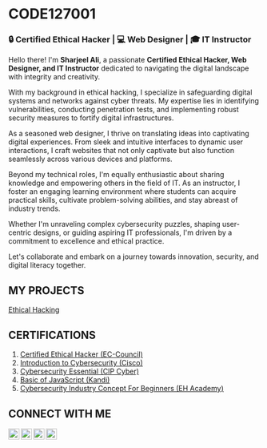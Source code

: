<h1>CODE127001</h1>

<h3>🔒 Certified Ethical Hacker | 💻 Web Designer | 🎓 IT Instructor</h3>

Hello there! I'm <b>Sharjeel Ali</b>, a passionate <b>Certified Ethical Hacker, Web Designer, and IT Instructor</b> dedicated to navigating the digital landscape with integrity and creativity.

With my background in ethical hacking, I specialize in safeguarding digital systems and networks against cyber threats. My expertise lies in identifying vulnerabilities, conducting penetration tests, and implementing robust security measures to fortify digital infrastructures.

As a seasoned web designer, I thrive on translating ideas into captivating digital experiences. From sleek and intuitive interfaces to dynamic user interactions, I craft websites that not only captivate but also function seamlessly across various devices and platforms.

Beyond my technical roles, I'm equally enthusiastic about sharing knowledge and empowering others in the field of IT. As an instructor, I foster an engaging learning environment where students can acquire practical skills, cultivate problem-solving abilities, and stay abreast of industry trends.

Whether I'm unraveling complex cybersecurity puzzles, shaping user-centric designs, or guiding aspiring IT professionals, I'm driven by a commitment to excellence and ethical practice.

Let's collaborate and embark on a journey towards innovation, security, and digital literacy together.

<h2>MY PROJECTS</h2>

[Ethical Hacking](https://www.test.com)

<h2>CERTIFICATIONS</h2>

1. [Certified Ethical Hacker (EC-Council)](https://drive.google.com/file/d/15DiggQioaEfwTKcpBmf-L21jNADmew7d/view?usp=drive_link)
2. [Introduction to Cybersecurity (Cisco)](https://drive.google.com/file/d/1w6Hdx74-TCAg_6ySqIyo7lwEz25if3YI/view?usp=drive_link)
3. [Cybersecurity Essential (CIP Cyber)](https://drive.google.com/file/d/1veJLXgsnOvojSE1GxtHYKrSkVH0g3Eiw/view?usp=drive_link)
5. [Basic of JavaScript (Kandi)](https://drive.google.com/file/d/1NgIDClnD8w0sl50tosXAw6JIg5YSRJxU/view?usp=drive_link)
6. [Cybersecurity Industry Concept For Beginners (EH Academy)](https://drive.google.com/file/d/14GdP1hTdwTkUvvEP3C3RvW6TFARq98PY/view?usp=drive_link)


<h2>CONNECT WITH ME</h3>

[<img align="left" alt="Sharjeel Ali | Facebook" width="22px" src="https://cdn.jsdelivr.net/npm/simple-icons@v3/icons/facebook.svg">](https://www.facebook.com/code127.0.0.11/)
[<img align="left" alt="Sharjeel Ali | Instagram" width="22px" src="https://cdn.jsdelivr.net/npm/simple-icons@v3/icons/instagram.svg">](https://www.instagram.com/sharjeel.ali290/?hl=en)
[<img align="left" alt="Sharjeel Ali | Whatsapp" width="22px" src="https://cdn.jsdelivr.net/npm/simple-icons@v3/icons/whatsapp.svg">](https://api.whatsapp.com/send?phone=923091021355)
[<img align="left" alt="Sharjeel Ali | Email" width="22px" src="https://cdn.jsdelivr.net/npm/simple-icons@v3/icons/gmail.svg">](mailto:sharjeel.ali503@gmail.com)

